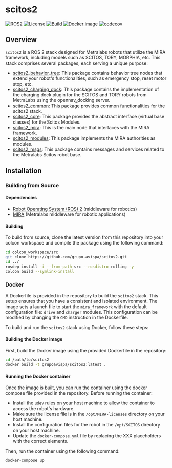 # scitos2

![ROS2](https://img.shields.io/badge/ros2-humble-blue?logo=ros&logoColor=white)
![License](https://img.shields.io/github/license/grupo-avispa/scitos2)
[![Build](https://github.com/grupo-avispa/scitos2/actions/workflows/build.yml/badge.svg?branch=main)](https://github.com/grupo-avispa/scitos2/actions/workflows/build.yml)
[![Docker image](https://github.com/grupo-avispa/scitos2/actions/workflows/docker_image.yml/badge.svg?branch=main)](https://github.com/grupo-avispa/scitos2/actions/workflows/docker_image.yml)
[![codecov](https://codecov.io/gh/grupo-avispa/scitos2/graph/badge.svg?token=794XFYV0FK)](https://codecov.io/gh/grupo-avispa/scitos2)

## Overview

`scitos2` is a ROS 2 stack designed for Metralabs robots that utilize the MIRA framework, including models such as SCITOS, TORY, MORPHIA, etc. This stack comprises several packages, each serving a unique purpose:

 * [scitos2_behavior_tree]: This package contains behavior tree nodes that extend your robot's functionalities, such as emergency stop, reset motor stop, etc.
 * [scitos2_charging_dock]: This package contains the implementation of the charging dock plugin for the SCITOS and TORY robots from MetraLabs using the opennav_docking server.
 * [scitos2_common]: This package provides common functionalities for the scitos2 stack.
 * [scitos2_core]: This package provides the abstract interface (virtual base classes) for the Scitos Modules.
 * [scitos2_mira]: This is the main node that interfaces with the MIRA framework.
 * [scitos2_modules]: This package implements the MIRA authorities as modules.
 * [scitos2_msgs]: This package contains messages and services related to the Metralabs Scitos robot base.

## Installation

### Building from Source

#### Dependencies

- [Robot Operating System (ROS) 2](https://docs.ros.org/en/rolling/) (middleware for robotics)
- [MIRA](https://www.mira-project.org/) (Metralabs middleware for robotic applications)

#### Building

To build from source, clone the latest version from this repository into your colcon workspace and compile the package using the following command:
```bash
cd colcon_workspace/src
git clone https://github.com/grupo-avispa/scitos2.git
cd ../
rosdep install -i --from-path src --rosdistro rolling -y
colcon build --symlink-install
```

### Docker

A Dockerfile is provided in the repository to build the `scitos2` stack. This setup ensures that you have a consistent and isolated environment. The image sets a launch file to start the `mira_framework` with the default configuration file: `drive` and `charger` modules. This configuration can be modified by changing the `CMD` instruction in the Dockerfile.

To build and run the `scitos2` stack using Docker, follow these steps:

#### Building the Docker image

First, build the Docker image using the provided Dockerfile in the repository:
```bash
cd /path/to/scitos2
docker build -t grupoavispa/scitos2:latest .
```

#### Running the Docker container

Once the image is built, you can run the container using the docker compose file provided in the repository. Before running the container:
- Install the `udev` rules on your host machine to allow the container to access the robot's hardware.
- Make sure the license file is in the `/opt/MIRA-licenses` directory on your host machine.
- Install the configuration files for the robot in the `/opt/SCITOS` directory on your host machine.
- Update the `docker-compose.yml` file by replacing the XXX placeholders with the correct elements.

Then, run the container using the following command:
```bash
docker-compose up
```

[scitos2_behavior_tree]: /scitos2_behavior_tree
[scitos2_charging_dock]: /scitos2_charging_dock
[scitos2_common]: /scitos2_common
[scitos2_core]: /scitos2_core
[scitos2_mira]: /scitos2_mira
[scitos2_modules]: /scitos2_modules
[scitos2_msgs]: /scitos2_msgs

